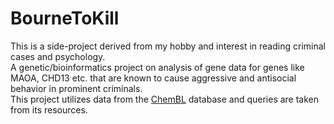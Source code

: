 # BourneToKill
This is a side-project derived from my hobby and interest in reading criminal cases and psychology.<br>A genetic/bioinformatics project on analysis of gene data for genes like MAOA, CHD13 etc. that are known to cause aggressive and antisocial behavior in prominent criminals. <br>
This project utilizes data from the [ChemBL](https://www.ebi.ac.uk/chembl/) database and queries are taken from its resources.

